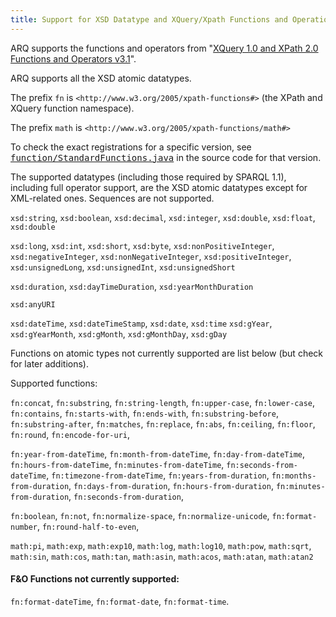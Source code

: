 ```yaml
---
title: Support for XSD Datatype and XQuery/Xpath Functions and Operations.
---
```


ARQ supports the functions and operators from "[XQuery 1.0 and XPath 2.0 Functions and Operators v3.1](https://www.w3.org/TR/xpath-functions-3/)".

ARQ supports all the XSD atomic datatypes.

The prefix `fn` is `<http://www.w3.org/2005/xpath-functions#>` (the
XPath and XQuery function namespace).

The prefix `math` is `<http://www.w3.org/2005/xpath-functions/math#>`

To check the exact registrations for a specific version, see
<tt>[function/StandardFunctions.java](https://github.com/apache/jena/blob/main/jena-arq/src/main/java/org/apache/jena/sparql/function/StandardFunctions.java)</tt>
in the source code for that version.

The supported datatypes (including those required by SPARQL 1.1), including
full operator support, are the XSD atomic datatypes except for XML-related
ones.  Sequences are not supported.

`xsd:string`, `xsd:boolean`, 
`xsd:decimal`, `xsd:integer`, `xsd:double`, `xsd:float`, `xsd:double`

`xsd:long`, `xsd:int`, `xsd:short`, `xsd:byte`,
`xsd:nonPositiveInteger`, `xsd:negativeInteger`,
`xsd:nonNegativeInteger`, `xsd:positiveInteger`, 
`xsd:unsignedLong`, `xsd:unsignedInt`, `xsd:unsignedShort`

`xsd:duration`, `xsd:dayTimeDuration`, `xsd:yearMonthDuration`

`xsd:anyURI`
        
`xsd:dateTime`, `xsd:dateTimeStamp`, `xsd:date`, `xsd:time`
`xsd:gYear`, `xsd:gYearMonth`, `xsd:gMonth`, `xsd:gMonthDay`, `xsd:gDay`

Functions on atomic types not currently supported are list below (but check
for later additions).

Supported functions:

`fn:concat`, `fn:substring`, `fn:string-length`, 
`fn:upper-case`, `fn:lower-case`, `fn:contains`, `fn:starts-with`, `fn:ends-with`,
`fn:substring-before`, `fn:substring-after`, `fn:matches`, `fn:replace`, 
`fn:abs`, `fn:ceiling`, `fn:floor`, `fn:round`,
`fn:encode-for-uri`,

`fn:year-from-dateTime`, `fn:month-from-dateTime`, `fn:day-from-dateTime`,
`fn:hours-from-dateTime`, `fn:minutes-from-dateTime`, `fn:seconds-from-dateTime`,
`fn:timezone-from-dateTime`,
`fn:years-from-duration`, `fn:months-from-duration`,
`fn:days-from-duration`, `fn:hours-from-duration`,
`fn:minutes-from-duration`, `fn:seconds-from-duration`,

`fn:boolean`, `fn:not`,
`fn:normalize-space`, `fn:normalize-unicode`,
`fn:format-number`,
`fn:round-half-to-even`,

`math:pi`,  `math:exp`, `math:exp10`, `math:log`, `math:log10`, `math:pow`, `math:sqrt`,
`math:sin`, `math:cos`, `math:tan`, `math:asin`, `math:acos`, `math:atan`, `math:atan2`

#### F&O Functions not currently supported:

`fn:format-dateTime`,
`fn:format-date`,
`fn:format-time`.
